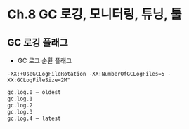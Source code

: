 # Ch.8 GC 로깅, 모니터링, 튜닝, 툴

## GC 로깅 플래그

- GC 로그 순환 플래그

`-XX:+UseGCLogFileRotation -XX:NumberOfGCLogFiles=5 -XX:GCLogFileSize=2M"`

```Bash
gc.log.0 — oldest
gc.log.1
gc.log.2
gc.log.3
gc.log.4 — latest
```
